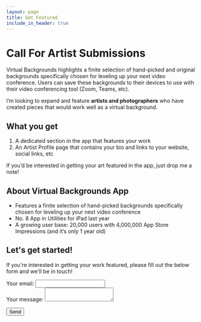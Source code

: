 ```yaml
---
layout: page
title: Get Featured
include_in_header: true
---
```


# Call For Artist Submissions

Virtual Backgrounds highlights a finite selection of hand-picked and original backgrounds specifically chosen for leveling up your next video conference. Users can save these backgrounds to their devices to use with their video conferencing tool (Zoom, Teams, etc).

I’m looking to expand and feature **artists and photographers** who have created pieces that would work well as a virtual background.

## What you get
1. A dedicated section in the app that features your work
2. An Artist Profile page that contains your bio and links to your website, social links, etc

If you’d be interested in getting your art featured in the app, just drop me a note! 

## About Virtual Backgrounds App
- Features a finite selection of hand-picked backgrounds specifically chosen for leveling up your next video conference
- No. 8 App in Utilities for iPad last year
- A growing user base: 20,000 users with 4,000,000 App Store Impressions (and it’s only 1 year old)

## Let's get started!
If you're interested in getting your work featured, please fill out the below form and we'll be in touch!

<!-- modify this form HTML and place wherever you want your form -->

<form
  action="https://formspree.io/f/xjvjgbep"
  method="POST"
>
  <label>
    Your email:
    <input type="email" name="_replyto">
  </label>
  <br>
  <label>
    Your message:
    <textarea name="message"></textarea>
  </label>

  <!-- your other form fields go here -->

  <button type="submit">Send</button>
</form>
